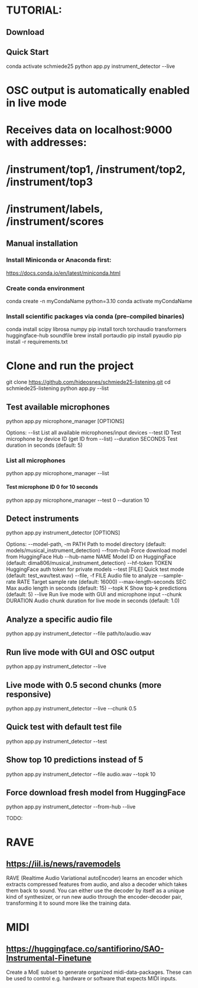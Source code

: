 # TUTORIAL:

## Download


## Quick Start
conda activate schmiede25
python app.py instrument_detector --live

# OSC output is automatically enabled in live mode
# Receives data on localhost:9000 with addresses:
# /instrument/top1, /instrument/top2, /instrument/top3
# /instrument/labels, /instrument/scores

## Manual installation
### Install Miniconda or Anaconda first:
https://docs.conda.io/en/latest/miniconda.html

### Create conda environment
conda create -n myCondaName python=3.10
conda activate myCondaName

### Install scientific packages via conda (pre-compiled binaries)
conda install scipy librosa numpy
pip install torch torchaudio transformers huggingface-hub soundfile
brew install portaudio
pip install pyaudio
pip install -r requirements.txt

# Clone and run the project
git clone https://github.com/hideosnes/schmiede25-listening.git
cd schmiede25-listening
python app.py --list

## Test available microphones
python app.py microphone_manager [OPTIONS]

Options:
  --list                    List all available microphones/input devices
  --test ID                 Test microphone by device ID (get ID from --list)
  --duration SECONDS        Test duration in seconds (default: 5)

### List all microphones
python app.py microphone_manager --list
#### Test microphone ID 0 for 10 seconds
python app.py microphone_manager --test 0 --duration 10

## Detect instruments
python app.py instrument_detector [OPTIONS]

Options:
  --model-path, -m PATH     Path to model directory (default: models/musical_instrument_detection)
  --from-hub                Force download model from HuggingFace Hub
  --hub-name NAME           Model ID on HuggingFace (default: dima806/musical_instrument_detection)
  --hf-token TOKEN          HuggingFace auth token for private models
  --test [FILE]             Quick test mode (default: test_wav/test.wav)
  --file, -f FILE           Audio file to analyze
  --sample-rate RATE        Target sample rate (default: 16000)
  --max-length-seconds SEC  Max audio length in seconds (default: 15)
  --topk K                  Show top-k predictions (default: 5)
  --live                    Run live mode with GUI and microphone input
  --chunk DURATION          Audio chunk duration for live mode in seconds (default: 1.0)

## Analyze a specific audio file
python app.py instrument_detector --file path/to/audio.wav

## Run live mode with GUI and OSC output
python app.py instrument_detector --live

## Live mode with 0.5 second chunks (more responsive)
python app.py instrument_detector --live --chunk 0.5

## Quick test with default test file
python app.py instrument_detector --test

## Show top 10 predictions instead of 5
python app.py instrument_detector --file audio.wav --topk 10

## Force download fresh model from HuggingFace
python app.py instrument_detector --from-hub --live

TODO:

# RAVE #
## https://iil.is/news/ravemodels ##
RAVE (Realtime Audio Variational autoEncoder) learns an encoder which extracts compressed features from audio, and also a decoder which takes them back to sound. You can either use the decoder by itself as a unique kind of synthesizer, or run new audio through the encoder-decoder pair, transforming it to sound more like the training data.

# MIDI #
## https://huggingface.co/santifiorino/SAO-Instrumental-Finetune ##
Create a MoE subset to generate organized midi-data-packages. These can be used to control e.g. hardware or software that expects MIDI inputs. 